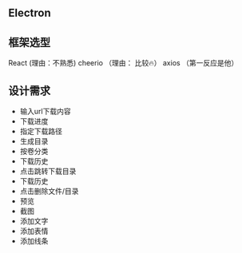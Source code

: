 ## Electron

## 框架选型
React (理由：不熟悉)
cheerio （理由： 比较🔥）
axios （第一反应是他）
## 设计需求

+ 输入url下载内容
+ 下载进度
+ 指定下载路径
+ 生成目录
+ 按卷分类
+ 下载历史
+ 点击跳转下载目录
+ 下载历史
+ 点击删除文件/目录
+ 预览
+ 截图
+ 添加文字
+ 添加表情
+ 添加线条